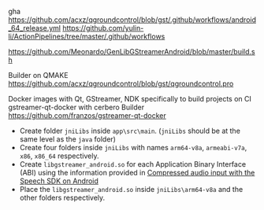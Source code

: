 gha
https://github.com/acxz/qgroundcontrol/blob/gst/.github/workflows/android_64_release.yml
https://github.com/yulin-li/ActionPipelines/tree/master/.github/workflows

https://github.com/Meonardo/GenLibGStreamerAndroid/blob/master/build.sh

Builder on QMAKE
https://github.com/acxz/qgroundcontrol/blob/gst/qgroundcontrol.pro

Docker images with Qt, GStreamer, NDK specifically to build projects on CI
gstreamer-qt-docker with cerbero Builder
https://github.com/franzos/gstreamer-qt-docker

* Create folder `jniLibs` inside `app\src\main`. (`jniLibs` should be at the same level as the `java` folder)
* Create four folders inside `jniLibs` with names `arm64-v8a`, `armeabi-v7a`, `x86`, `x86_64` respectively.
* Create `libgstreamer_android.so` for each Application Binary Interface (ABI) using the information provided in  [Compressed audio input with the Speech SDK on Android](https://github.com/MicrosoftDocs/azure-docs/blob/main/articles/ai-services/speech-service/includes/how-to/compressed-audio-input/gstreamer-android.md)
* Place the `libgstreamer_android.so` inside `jniLibs\arm64-v8a` and the other folders respectively. 
